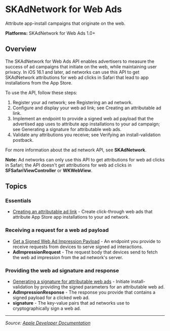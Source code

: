 # SKAdNetwork for Web Ads

Attribute app-install campaigns that originate on the web.

**Platforms:** SKAdNetwork for Web Ads 1.0+

## Overview

The SKAdNetwork for Web Ads API enables advertisers to measure the success of ad campaigns that initiate on the web, while maintaining user privacy. In iOS 16.1 and later, ad networks can use this API to get SKAdNetwork attributions for web ad clicks in Safari that lead to app installations from the App Store.

To use the API, follow these steps:

1. Register your ad network; see Registering an ad network.
2. Configure and display your web ad link; see Creating an attributable ad link.
3. Implement an endpoint to provide a signed web ad payload that the advertised app uses to attribute app installations to your ad campaign; see Generating a signature for attributable web ads.
4. Validate any attributions you receive; see Verifying an install-validation postback.

For more information about the ad network API, see **SKAdNetwork**.

**Note:** Ad networks can only use this API to get attributions for web ad clicks in Safari; the API doesn't get attributions for web ad clicks in **SFSafariViewController** or **WKWebView**.

## Topics

### Essentials
- [Creating an attributable ad link](https://developer.apple.com/documentation/skadnetworkforwebads/creating_an_attributable_ad_link) - Create click-through web ads that attribute App Store app installations to your ad network.

### Receiving a request for a web ad payload
- [Get a Signed Web Ad Impression Payload](https://developer.apple.com/documentation/skadnetworkforwebads/get_a_signed_web_ad_impression_payload) - An endpoint you provide to receive requests from devices to serve signed ad interactions.
- **AdImpressionRequest** - The request body that devices send to fetch the web ad impression from the ad network's server.

### Providing the web ad signature and response
- [Generating a signature for attributable web ads](https://developer.apple.com/documentation/skadnetworkforwebads/generating_a_signature_for_attributable_web_ads) - Initiate install-validation by providing the signed parameters for an attributable web ad.
- **AdImpressionResponse** - The response you provide that contains a signed payload for a clicked web ad.
- **signature** - The key-value pairs that ad networks use to cryptographically sign a web ad.

---

*Source: [Apple Developer Documentation](https://developer.apple.com/documentation/SKAdNetworkforWebAds)*